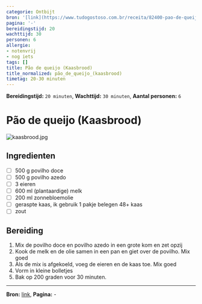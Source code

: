 ```yaml
---
categorie: Ontbijt
bron: '[link](https://www.tudogostoso.com.br/receita/82400-pao-de-queijo-crocante.html)'
pagina: '-'
bereidingstijd: 20
wachttijd: 30
personen: 6
allergie:
- notenvrij
- nog iets
tags: []
title: Pão de queijo (Kaasbrood)
title_normalized: pão_de_queijo_(kaasbrood)
timetag: 20-30 minuten
---
```

**Bereidingstijd:** ```20 minuten```, **Wachttijd:** ```30 minuten```, **Aantal personen:** ```6```

# Pão de queijo (Kaasbrood)

![kaasbrood.jpg](../../_resources/kaasbrood.jpg)

## Ingredienten

- [ ] 500 g povilho doce
- [ ] 500 g povilho azedo
- [ ] 3 eieren
- [ ] 600 ml (plantaardige) melk
- [ ] 200 ml zonnebloemolie
- [ ] geraspte kaas, ik gebruik 1 pakje belegen 48+ kaas
- [ ] zout

## Bereiding

1. Mix de povilho doce en povilho azedo in een grote kom en zet opzij
2. Kook de melk en de olie samen in een pan en giet over de povilho. Mix goed
3. Als de mix is afgekoeld, voeg de eieren en de kaas toe. Mix goed
4. Vorm in kleine bolletjes
5. Bak op 200 graden voor 30 minuten.

***
**Bron:** [link](https://www.tudogostoso.com.br/receita/82400-pao-de-queijo-crocante.html), **Pagina:** -